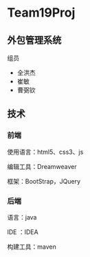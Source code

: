 # Team19Proj

## 外包管理系统

组员

- 全洪杰
- 崔敏
- 曹弼钦



## 技术

### 前端

使用语言：html5、css3、js

编辑工具：Dreamweaver

框架：BootStrap，JQuery

### 后端

语言：java

IDE ：IDEA

构建工具：maven


